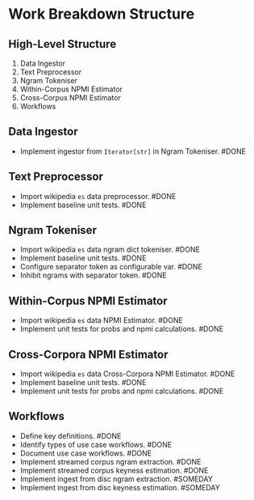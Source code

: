 # Work Breakdown Structure

## High-Level Structure

1. Data Ingestor
2. Text Preprocessor
3. Ngram Tokeniser
4. Within-Corpus NPMI Estimator
5. Cross-Corpus NPMI Estimator
6. Workflows

## Data Ingestor

- Implement ingestor from `Iterator[str]` in Ngram Tokeniser. #DONE

## Text Preprocessor

- Import wikipedia `es` data preprocessor. #DONE
- Implement baseline unit tests. #DONE

## Ngram Tokeniser

- Import wikipedia `es` data ngram dict tokeniser. #DONE
- Implement baseline unit tests. #DONE
- Configure separator token as configurable var. #DONE
- Inhibit ngrams with separator token. #DONE

## Within-Corpus NPMI Estimator

- Import wikipedia `es` data NPMI Estimator. #DONE
- Implement unit tests for probs and npmi calculations. #DONE

## Cross-Corpora NPMI Estimator

- Import wikipedia `es` data Cross-Corpora NPMI Estimator. #DONE
- Implement baseline unit tests. #DONE
- Implement unit tests for probs and npmi calculations. #DONE

## Workflows

- Define key definitions. #DONE
- Identify types of use case workflows. #DONE
- Document use case workflows. #DONE
- Implement streamed corpus ngram extraction. #DONE
- Implement streamed corpus keyness estimation. #DONE
- Implement ingest from disc ngram extraction. #SOMEDAY
- Implement ingest from disc keyness estimation. #SOMEDAY
